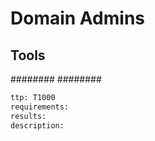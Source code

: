 # Domain Admins

## Tools
########
########

```meta
ttp: T1000
requirements:
results: 
description: 
```